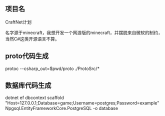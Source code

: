 ﻿项目名
--
CraftNet计划

名字源于minecraft，我想开发一个网游版的minecraft，并摆脱来自微软的制约，当然C#这类开源语言不算。

proto代码生成
--
protoc --csharp_out=$pwd/proto ./ProtoSrc/*

数据库代码生成
--
dotnet ef dbcontext scaffold "Host=127.0.0.1;Database=game;Username=postgres;Password=example" Npgsql.EntityFrameworkCore.PostgreSQL -o database